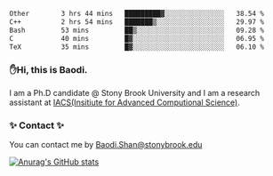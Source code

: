 <!--START_SECTION:waka-->

```txt
Other        3 hrs 44 mins   █████████▓░░░░░░░░░░░░░░░   38.54 %
C++          2 hrs 54 mins   ███████▒░░░░░░░░░░░░░░░░░   29.97 %
Bash         53 mins         ██▒░░░░░░░░░░░░░░░░░░░░░░   09.28 %
C            40 mins         █▓░░░░░░░░░░░░░░░░░░░░░░░   06.95 %
TeX          35 mins         █▓░░░░░░░░░░░░░░░░░░░░░░░   06.10 %
```

<!--END_SECTION:waka-->

### ✋Hi, this is Baodi. 

I am a Ph.D candidate @ Stony Brook University and I am a research assistant at [IACS(Insitiute for Advanced Computional Science)](https://iacs.stonybrook.edu/).

### ✨ Contact ✨

You can contact me by [Baodi.Shan@stonybrook.edu](mailto:Baodi.Shan@stonybrook.edu)

[![Anurag's GitHub stats](https://github-readme-stats.vercel.app/api?username=lwshanbd&theme=jolly&show_icons=true&count_private=true&include_all_commits=true)](https://github.com/anuraghazra/github-readme-stats)



<!--
**lwshanbd/lwshanbd** is a ✨ _special_ ✨ repository because its `README.md` (this file) appears on your GitHub profile.

Here are some ideas to get you started:

- 🔭 I’m currently working on ...
- 🌱 I’m currently learning ...
- 👯 I’m looking to collaborate on ...
- 🤔 I’m looking for help with ...
- 💬 Ask me about ...
- 📫 How to reach me: ...
- 😄 Pronouns: ...
- ⚡ Fun fact: ...
-->
